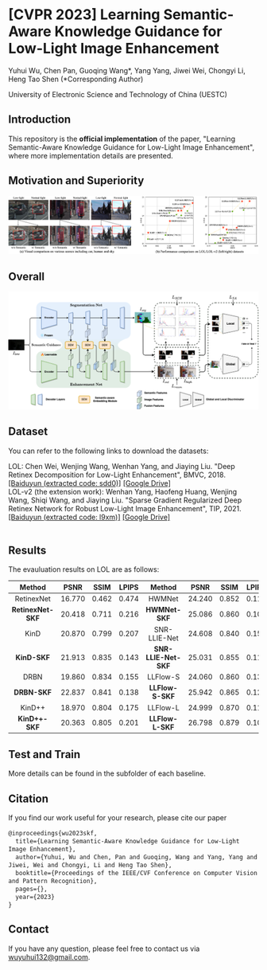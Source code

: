 # [CVPR 2023] Learning Semantic-Aware Knowledge Guidance for Low-Light Image Enhancement

Yuhui Wu, Chen Pan, Guoqing Wang*, Yang Yang, Jiwei Wei, Chongyi Li, Heng Tao Shen
(*Corresponding Author)

University of Electronic Science and Technology of China (UESTC)

## Introduction

This repository is the **official implementation** of the paper, "Learning Semantic-Aware Knowledge Guidance for Low-Light Image Enhancement", where more implementation details are presented.

## Motivation and Superiority
![MotiSupe](images/Motivation.png)

## Overall
![Framework](images/framework.png)

## Dataset
You can refer to the following links to download the datasets:

LOL: Chen Wei, Wenjing Wang, Wenhan Yang, and Jiaying Liu. "Deep Retinex Decomposition for Low-Light Enhancement", BMVC, 2018. [[Baiduyun (extracted code: sdd0)]](https://pan.baidu.com/s/1spt0kYU3OqsQSND-be4UaA) [[Google Drive]](https://drive.google.com/file/d/18bs_mAREhLipaM2qvhxs7u7ff2VSHet2/view?usp=sharing) <br>
LOL-v2 (the extension work): Wenhan Yang, Haofeng Huang, Wenjing Wang, Shiqi Wang, and Jiaying Liu. "Sparse Gradient Regularized Deep Retinex Network for Robust Low-Light Image Enhancement", TIP, 2021. [[Baiduyun (extracted code: l9xm)]](https://pan.baidu.com/s/1U9ePTfeLlnEbr5dtI1tm5g) [[Google Drive]](https://drive.google.com/file/d/1dzuLCk9_gE2bFF222n3-7GVUlSVHpMYC/view?usp=sharing) <br> <br>

## Results
The evauluation results on LOL are as follows:

| Method | PSNR | SSIM | LPIPS | Method | PSNR | SSIM | LPIPS |
| :--: | :--: | :--: | :--: | :--: | :--: | :--: | :--: |
| RetinexNet         | 16.770 | 0.462 | 0.474 | HWMNet               | 24.240 | 0.852 | 0.114 |
| **RetinexNet-SKF** | 20.418 | 0.711 | 0.216 | **HWMNet-SKF**       | 25.086 | 0.860 | 0.108 |
| KinD               | 20.870 | 0.799 | 0.207 | SNR-LLIE-Net         | 24.608 | 0.840 | 0.151 |
| **KinD-SKF**       | 21.913 | 0.835 | 0.143 | **SNR-LLIE-Net-SKF** | 25.031 | 0.855 | 0.113 |
| DRBN               | 19.860 | 0.834 | 0.155 | LLFlow-S             | 24.060 | 0.860 | 0.136 |
| **DRBN-SKF**       | 22.837 | 0.841 | 0.138 | **LLFlow-S-SKF**     | 25.942 | 0.865 | 0.125 |
| KinD++             | 18.970 | 0.804 | 0.175 | LLFlow-L             | 24.999 | 0.870 | 0.117 |
| **KinD++-SKF**     | 20.363 | 0.805 | 0.201 | **LLFlow-L-SKF**     | 26.798 | 0.879 | 0.105 |
 

## Test and Train
More details can be found in the subfolder of each baseline.

## Citation
If you find our work useful for your research, please cite our paper
```
@inproceedings{wu2023skf,
  title={Learning Semantic-Aware Knowledge Guidance for Low-Light Image Enhancement},
  author={Yuhui, Wu and Chen, Pan and Guoqing, Wang and Yang, Yang and Jiwei, Wei and Chongyi, Li and Heng Tao Shen},
  booktitle={Proceedings of the IEEE/CVF Conference on Computer Vision and Pattern Recognition},
  pages={},
  year={2023}
}
```
## Contact
If you have any question, please feel free to contact us via wuyuhui132@gmail.com.
